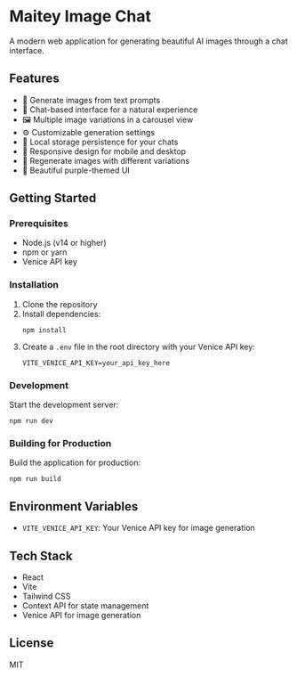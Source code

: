 # Maitey Image Chat

A modern web application for generating beautiful AI images through a chat interface.

## Features

- 🎨 Generate images from text prompts
- 💬 Chat-based interface for a natural experience
- 🖼️ Multiple image variations in a carousel view
- ⚙️ Customizable generation settings
- 💾 Local storage persistence for your chats
- 📱 Responsive design for mobile and desktop
- 🔄 Regenerate images with different variations
- 💜 Beautiful purple-themed UI

## Getting Started

### Prerequisites

- Node.js (v14 or higher)
- npm or yarn
- Venice API key

### Installation

1. Clone the repository
2. Install dependencies:
   ```
   npm install
   ```
3. Create a `.env` file in the root directory with your Venice API key:
   ```
   VITE_VENICE_API_KEY=your_api_key_here
   ```

### Development

Start the development server:

```
npm run dev
```

### Building for Production

Build the application for production:

```
npm run build
```

## Environment Variables

- `VITE_VENICE_API_KEY`: Your Venice API key for image generation

## Tech Stack

- React
- Vite
- Tailwind CSS
- Context API for state management
- Venice API for image generation

## License

MIT
